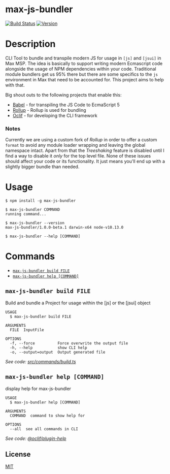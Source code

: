 max-js-bundler
==============

[![Build Status](https://travis-ci.org/fde31/max-js-bundler.svg?branch=master)](https://travis-ci.org/fde31/max-js-bundler)
[![Version](https://img.shields.io/npm/v/max-js-bundler.svg)](https://npmjs.org/package/max-js-bundler)

# Description

CLI Tool to bundle and transpile modern JS for usage in `[js]` and `[jsui]` in Max MSP. The idea is basically to support writing modern Ecmascript code alongside the usage of NPM dependencies within your code. Traditional module bundlers get us 95% there but there are some specifics to the `js` environment in Max that need to be accounted for. This project aims to help with that.

Big shout outs to the following projects that enable this:

* [Babel](https://babeljs.io) - for transpiling the JS Code to EcmaScript 5
* [Rollup](https://rollupjs.org) - Rollup is used for bundling
* [Oclif](https://oclif.io/) - for developing the CLI framework


### Notes

Currently we are using a custom fork of *Rollup* in order to offer a custom `format` to avoid any module loader wrapping and leaving the global namespace intact. Apart from that the *Treeshaking* feature is disabled until I find a way to disable it *only* for the top level file. None of these issues should affect your code or its functionality. It just means you'll end up with a slightly bigger bundle than needed.

# Usage
```sh-session
$ npm install -g max-js-bundler

$ max-js-bundler COMMAND
running command...

$ max-js-bundler --version
max-js-bundler/1.0.0-beta.1 darwin-x64 node-v10.13.0

$ max-js-bundler --help [COMMAND]
```
# Commands
<!-- commands -->
* [`max-js-bundler build FILE`](#max-js-bundler-build-file)
* [`max-js-bundler help [COMMAND]`](#max-js-bundler-help-command)

## `max-js-bundler build FILE`

Build and bundle a Project for usage within the [js] or the [jsui] object

```
USAGE
  $ max-js-bundler build FILE

ARGUMENTS
  FILE  InputFile

OPTIONS
  -f, --force          Force overwrite the output file
  -h, --help           show CLI help
  -o, --output=output  Output generated file
```

_See code: [src/commands/build.ts](https://github.com/fde31/max-js-bundler/blob/v1.1.1/src/commands/build.ts)_

## `max-js-bundler help [COMMAND]`

display help for max-js-bundler

```
USAGE
  $ max-js-bundler help [COMMAND]

ARGUMENTS
  COMMAND  command to show help for

OPTIONS
  --all  see all commands in CLI
```

_See code: [@oclif/plugin-help](https://github.com/oclif/plugin-help/blob/v2.1.6/src/commands/help.ts)_
<!-- commandsstop -->


## License

[MIT](./LICENSE)

